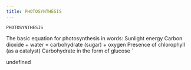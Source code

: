```yaml
---
title: PHOTOSYNTHESIS
---
```

`PHOTOSYNTHESIS`

The basic equation for photosynthesis in words:
Sunlight energy
Carbon dioxide + water = carbohydrate (sugar) + oxygen
Presence of chlorophyll (as a catalyst)
Carbohydrate in the form of glucose 
`

undefined